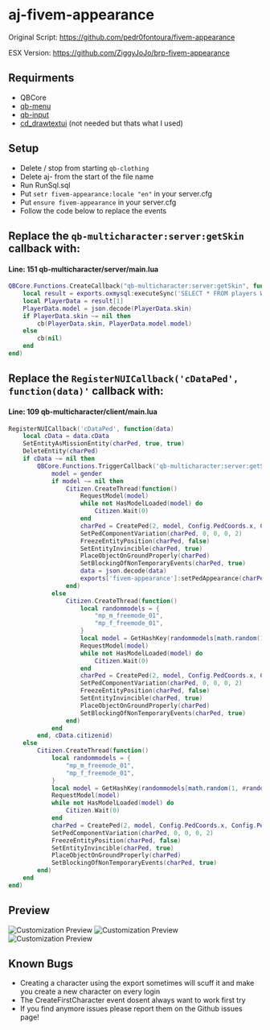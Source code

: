 # aj-fivem-appearance

Original Script: https://github.com/pedr0fontoura/fivem-appearance

ESX Version: https://github.com/ZiggyJoJo/brp-fivem-appearance
## Requirments

- QBCore
- [qb-menu](https://github.com/qbcore-framework/qb-menu)
- [qb-input](https://github.com/qbcore-framework/qb-input)
- [cd_drawtextui](https://github.com/dsheedes/cd_drawtextui) (not needed but thats what I used)

## Setup
- Delete / stop from starting `qb-clothing`
- Delete aj- from the start of the file name
- Run RunSql.sql
- Put `setr fivem-appearance:locale "en"` in your server.cfg
- Put `ensure fivem-appearance` in your server.cfg
- Follow the code below to replace the events

## Replace the `qb-multicharacter:server:getSkin` callback with:
#### Line: 151 qb-multicharacter/server/main.lua
```lua
QBCore.Functions.CreateCallback("qb-multicharacter:server:getSkin", function(source, cb, cid)
    local result = exports.oxmysql:executeSync('SELECT * FROM players WHERE citizenid = ?', {cid, 1})
    local PlayerData = result[1]
    PlayerData.model = json.decode(PlayerData.skin)
    if PlayerData.skin ~= nil then
        cb(PlayerData.skin, PlayerData.model.model)
    else
        cb(nil)
    end
end)
```
## Replace the `RegisterNUICallback('cDataPed', function(data)'` callback  with:
#### Line: 109 qb-multicharacter/client/main.lua
```lua
RegisterNUICallback('cDataPed', function(data)
    local cData = data.cData  
    SetEntityAsMissionEntity(charPed, true, true)
    DeleteEntity(charPed)
    if cData ~= nil then
        QBCore.Functions.TriggerCallback('qb-multicharacter:server:getSkin', function(data, gender)
            model = gender
            if model ~= nil then
                Citizen.CreateThread(function()
                    RequestModel(model)
                    while not HasModelLoaded(model) do
                        Citizen.Wait(0)
                    end
                    charPed = CreatePed(2, model, Config.PedCoords.x, Config.PedCoords.y, Config.PedCoords.z - 0.98, Config.PedCoords.w, false, true)
                    SetPedComponentVariation(charPed, 0, 0, 0, 2)
                    FreezeEntityPosition(charPed, false)
                    SetEntityInvincible(charPed, true)
                    PlaceObjectOnGroundProperly(charPed)
                    SetBlockingOfNonTemporaryEvents(charPed, true)
                    data = json.decode(data)
                    exports['fivem-appearance']:setPedAppearance(charPed, data)
                end)
            else
                Citizen.CreateThread(function()
                    local randommodels = {
                        "mp_m_freemode_01",
                        "mp_f_freemode_01",
                    }
                    local model = GetHashKey(randommodels[math.random(1, #randommodels)])
                    RequestModel(model)
                    while not HasModelLoaded(model) do
                        Citizen.Wait(0)
                    end
                    charPed = CreatePed(2, model, Config.PedCoords.x, Config.PedCoords.y, Config.PedCoords.z - 0.98, Config.PedCoords.w, false, true)
                    SetPedComponentVariation(charPed, 0, 0, 0, 2)
                    FreezeEntityPosition(charPed, false)
                    SetEntityInvincible(charPed, true)
                    PlaceObjectOnGroundProperly(charPed)
                    SetBlockingOfNonTemporaryEvents(charPed, true)
                end)
            end
        end, cData.citizenid)
    else
        Citizen.CreateThread(function()
            local randommodels = {
                "mp_m_freemode_01",
                "mp_f_freemode_01",
            }
            local model = GetHashKey(randommodels[math.random(1, #randommodels)])
            RequestModel(model)
            while not HasModelLoaded(model) do
                Citizen.Wait(0)
            end
            charPed = CreatePed(2, model, Config.PedCoords.x, Config.PedCoords.y, Config.PedCoords.z - 0.98, Config.PedCoords.w, false, true)
            SetPedComponentVariation(charPed, 0, 0, 0, 2)
            FreezeEntityPosition(charPed, false)
            SetEntityInvincible(charPed, true)
            PlaceObjectOnGroundProperly(charPed)
            SetBlockingOfNonTemporaryEvents(charPed, true)
        end)
    end
end)
```

## Preview

![Customization Preview](https://i.file.glass/XjXTIcvSpw.jpg "Customization Preview")
![Customization Preview](https://i.file.glass/ZcyR746rWk.jpg "Customization Preview")
![Customization Preview](https://i.file.glass/cE1Jk0d9Nk.jpg "Customization Preview")

## Known Bugs

- Creating a character using the export sometimes will scuff it and make you create a new character on every login
- The CreateFirstCharacter event dosent always want to work first try
- If you find anymore issues please report them on the Github issues page!

